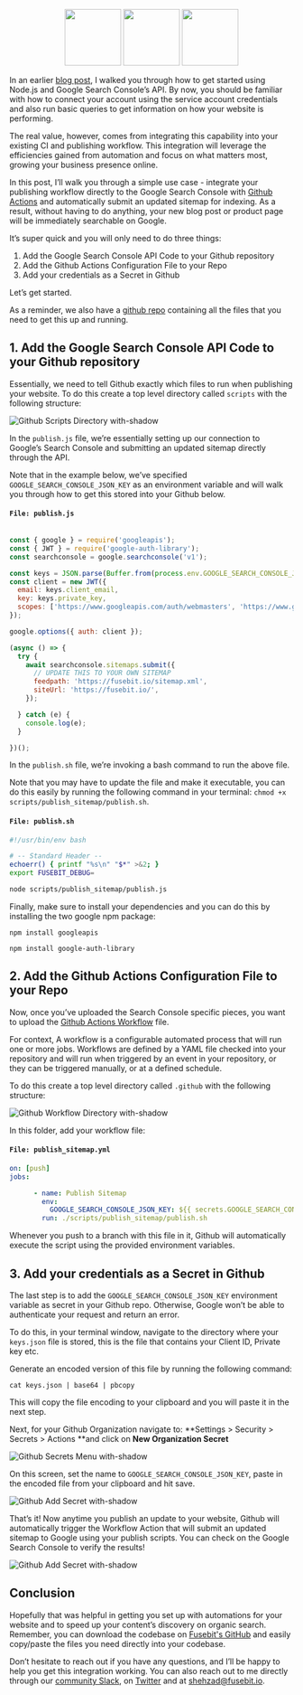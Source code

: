 <p align="center">
  <a href ="https://join.slack.com/t/fusebitio/shared_invite/zt-qe7uidtf-4cs6OgaomFVgAF_fQZubfg"><img src="https://img.shields.io/badge/Slack-4A154B?style=for-the-badge&logo=slack&logoColor=white" width="100" /></a>
  <a href = "https://discord.gg/SN4rhhCH"><img src="https://img.shields.io/badge/Discord-7289DA?style=for-the-badge&logo=discord&logoColor=white" width="100" /></a>
  <a href = "https://twitter.com/fusebitio"><img src="https://img.shields.io/badge/Twitter-1DA1F2?style=for-the-badge&logo=twitter&logoColor=white" width="100" /></a>
</p>


In an earlier [blog post](https://fusebit.io/blog/google-search-console-nodejs/), I walked you through how to get started using Node.js and Google Search Console’s API. By now, you should be familiar with how to connect your account using the service account credentials and also run basic queries to get information on how your website is performing.

The real value, however, comes from integrating this capability into your existing CI and publishing workflow. This integration will  leverage the efficiencies gained from automation and focus on what matters most, growing your business presence online.

In this post, I’ll walk you through a simple use case - integrate your publishing workflow directly to the Google Search Console with [Github Actions](https://docs.github.com/en/actions) and automatically submit an updated sitemap for indexing. As a result, without having to do anything, your new blog post or product page will be immediately searchable on Google.

It’s super quick and you will only need to do three things:

1. Add the Google Search Console API Code to your Github repository
2. Add the Github Actions Configuration File to your Repo
3. Add your credentials as a Secret in Github

Let’s get started. 

As a reminder, we also have a [github repo](https://github.com/fusebit/google-searchconsole-nodejs/tree/main/githubactions) containing all the files that you need to get this up and running.

## 1. Add the Google Search Console API Code to your Github repository

Essentially, we need to tell Github exactly which files to run when publishing your website. To do this create a top level directory called `scripts` with the following structure:

![Github Scripts Directory with-shadow](https://fusebit.io/assets/images/11ty/e2985f31-316.png 'Github Scripts Directory')

In the `publish.js` file, we’re essentially setting up our connection to Google’s Search Console and submitting an updated sitemap directly through the API.

Note that in the example below, we’ve specified `GOOGLE_SEARCH_CONSOLE_JSON_KEY` as an environment variable and will walk you through how to get this stored into your Github below.

#### **`File: publish.js`**
```javascript

const { google } = require('googleapis');
const { JWT } = require('google-auth-library');
const searchconsole = google.searchconsole('v1');

const keys = JSON.parse(Buffer.from(process.env.GOOGLE_SEARCH_CONSOLE_JSON_KEY, 'base64').toString('utf-8'));
const client = new JWT({
  email: keys.client_email,
  key: keys.private_key,
  scopes: ['https://www.googleapis.com/auth/webmasters', 'https://www.googleapis.com/auth/webmasters.readonly'],
});

google.options({ auth: client });

(async () => {
  try {
    await searchconsole.sitemaps.submit({
      // UPDATE THIS TO YOUR OWN SITEMAP
      feedpath: 'https://fusebit.io/sitemap.xml',
      siteUrl: 'https://fusebit.io/',
    });

  } catch (e) {
    console.log(e);
  }

})();
```

In the `publish.sh` file, we’re invoking a bash command to run the above file. 

Note that you may have to update the file and make it executable, you  can do this easily by running the following command in your terminal: `chmod +x scripts/publish_sitemap/publish.sh`.

#### **`File: publish.sh`**
```bash
#!/usr/bin/env bash

# -- Standard Header --
echoerr() { printf "%s\n" "$*" >&2; }
export FUSEBIT_DEBUG=

node scripts/publish_sitemap/publish.js
```

Finally, make sure to install your dependencies and you can do this by installing the two google npm package:  
 
`npm install googleapis`

`npm install google-auth-library`

## 2. Add the Github Actions Configuration File to your Repo

Now, once you’ve uploaded the Search Console specific pieces, you want to upload the [Github Actions Workflow](https://docs.github.com/en/actions/learn-github-actions/understanding-github-actions#workflows) file.  

For context, A workflow is a configurable automated process that will run one or more jobs. Workflows are defined by a YAML file checked into your repository and will run when triggered by an event in your repository, or they can be triggered manually, or at a defined schedule.

To do this create a top level directory called `.github` with the following structure:

![Github Workflow Directory with-shadow](https://fusebit.io/assets/images/11ty/7612c4f2-346.png 'Github Workflow Directory')

In this folder, add your workflow file:

#### **`File: publish_sitemap.yml`**
```yaml
on: [push]
jobs:

      - name: Publish Sitemap
        env: 
          GOOGLE_SEARCH_CONSOLE_JSON_KEY: ${{ secrets.GOOGLE_SEARCH_CONSOLE_JSON_KEY }}
        run: ./scripts/publish_sitemap/publish.sh
```

Whenever you push to a branch with this file in it, Github will automatically execute the script using the provided environment variables. 

## 3. Add your credentials as a Secret in Github

The last step is to add the `GOOGLE_SEARCH_CONSOLE_JSON_KEY` environment variable as secret in your Github repo. Otherwise, Google won’t be able to authenticate your request and return an error.

To do this, in your terminal window, navigate to the directory where your `keys.json` file is stored, this is the file that contains your Client ID, Private key etc.

Generate an encoded version of this file by running the following command: 
 
`cat keys.json | base64 | pbcopy`

This will copy the file encoding to your clipboard and you will paste it in the next step. 

Next, for your Github Organization navigate to: **Settings > Security > Secrets > Actions **and click on **New Organization Secret**

![Github Secrets Menu with-shadow](https://fusebit.io/assets/images/11ty/bbf708cb-1200.png 'Github Secrets Menu')

On this screen, set the name to `GOOGLE_SEARCH_CONSOLE_JSON_KEY`, paste in the encoded file from your clipboard and hit save.

![Github Add Secret with-shadow](https://fusebit.io/assets/images/11ty/5055c263-1200.png 'Github Add Secret')

That’s it! Now anytime you publish an update to your website, Github will automatically trigger the Workflow Action that will submit an updated sitemap to Google using your publish scripts. You can check on the Google Search Console to verify the results!

![Github Add Secret with-shadow](https://fusebit.io/assets/images/11ty/ab8e5861-1200.png 'Github Add Secret')

## Conclusion

Hopefully that was helpful in getting you set up with automations for your website and to speed up your content’s discovery on organic search. Remember, you can download the codebase on [Fusebit's GitHub](https://github.com/fusebit/google-searchconsole-nodejs/tree/main/githubactions) and easily copy/paste the files you need directly into your codebase.

Don’t hesitate to reach out if you have any questions, and I’ll be happy to help you get this integration working.  You can also reach out to me directly through our [community Slack](https://join.slack.com/t/fusebitio/shared_invite/zt-qe7uidtf-4cs6OgaomFVgAF_fQZubfg), on [Twitter](https://twitter.com/shehzadakbar) and at [shehzad@fusebit.io](mailto:shehzad@fusebit.io).
